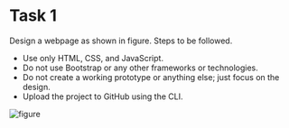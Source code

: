 # Task 1

Design a webpage as shown in figure. Steps to be followed.

- Use only HTML, CSS, and JavaScript.
- Do not use Bootstrap or any other frameworks or technologies.
- Do not create a working prototype or anything else; just focus on the design.
- Upload the project to GitHub using the CLI.

![figure](https://github.com/sameemul-haque/AngularTask/assets/110324374/2144e019-b89d-4366-b38d-652c255a49d1)
